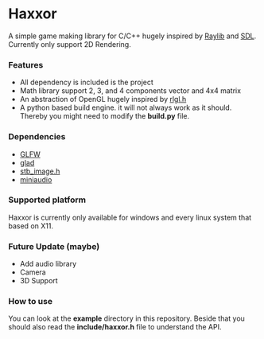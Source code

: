 # Haxxor 
A simple game making library for C/C++ hugely inspired by [Raylib](https://github.com/raysan5/raylib/) and [SDL](https://github.com/libsdl-org/SDL). Currently only support 2D Rendering. 

### Features
- All dependency is included is the project
- Math library support 2, 3, and 4 components vector and 4x4 matrix
- An abstraction of OpenGL hugely inspired by [rlgl.h](https://github.com/raysan5/raylib/blob/master/src/rlgl.h)
- A python based build engine. it will not always work as it should. Thereby you might need to modify the **build.py** file.

### Dependencies
- [GLFW](https://github.com/glfw/glfw)
- [glad](https://github.com/Dav1dde/glad)
- [stb_image.h](https://github.com/nothings/stb)
- [miniaudio](https://github.com/mackron/miniaudio)

### Supported platform
Haxxor is currently only available for windows and every linux system that based on X11.

### Future Update (maybe)
- Add audio library
- Camera
- 3D Support

### How to use
You can look at the **example** directory in this repository. Beside that you should also read the **include/haxxor.h** file to understand the API.